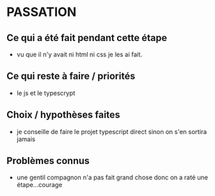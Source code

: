 # PASSATION

## Ce qui a été fait pendant cette étape
- vu que  il n'y avait ni html ni css je les ai fait.

## Ce qui reste à faire / priorités
- le js et le typescrypt

## Choix / hypothèses faites
- je conseille de faire le projet typescript direct sinon on s'en sortira jamais

## Problèmes connus
- une gentil compagnon n'a pas fait grand chose donc on a raté une étape...courage
